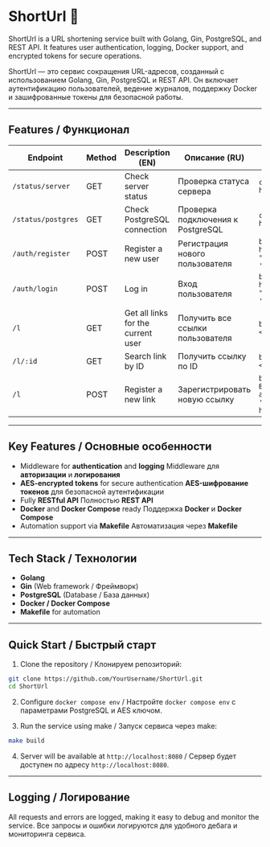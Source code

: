 # ShortUrl 🔗

ShortUrl is a URL shortening service built with Golang, Gin, PostgreSQL, and REST API. It features user authentication, logging, Docker support, and encrypted tokens for secure operations.

ShortUrl — это сервис сокращения URL-адресов, созданный с использованием Golang, Gin, PostgreSQL и REST API. Он включает аутентификацию пользователей, ведение журналов, поддержку Docker и зашифрованные токены для безопасной работы.

---

## Features / Функционал

| Endpoint           | Method | Description (EN)                   | Описание (RU)                     | Example / Пример                                                                                                                                      |
| ------------------ | ------ | ---------------------------------- | --------------------------------- | ----------------------------------------------------------------------------------------------------------------------------------------------------- |
| `/status/server`   | GET    | Check server status                | Проверка статуса сервера          | `curl http://localhost:8080/status/server`                                                                                                            |
| `/status/postgres` | GET    | Check PostgreSQL connection        | Проверка подключения к PostgreSQL | `curl http://localhost:8080/status/postgres`                                                                                                          |
| `/auth/register`   | POST   | Register a new user                | Регистрация нового пользователя   | `bash curl -X POST http://localhost:8080/auth/register -H "Content-Type: application/json" -d '{"username":"test","password":"1234"}'`                |
| `/auth/login`      | POST   | Log in                             | Вход пользователя                 | `bash curl -X POST http://localhost:8080/auth/login -H "Content-Type: application/json" -d '{"username":"test","password":"1234"}'`                   |
| `/l`               | GET    | Get all links for the current user | Получить все ссылки пользователя  | `bash curl -H "Authorization: Bearer <TOKEN>" http://localhost:8080/l`                                                                                |
| `/l/:id`           | GET    | Search link by ID                  | Получить ссылку по ID             | `bash curl -H "Authorization: Bearer <TOKEN>" http://localhost:8080/l/123`                                                                            |
| `/l`               | POST   | Register a new link                | Зарегистрировать новую ссылку     | `bash curl -X POST -H "Authorization: Bearer <TOKEN>" -H "Content-Type: application/json" -d '{"url":"https://example.com"}' http://localhost:8080/l` |

---

## Key Features / Основные особенности

* Middleware for **authentication** and **logging**
  Middleware для **авторизации** и **логирования**
* **AES-encrypted tokens** for secure authentication
  **AES-шифрование токенов** для безопасной аутентификации
* Fully **RESTful API**
  Полностью **REST API**
* **Docker** and **Docker Compose** ready
  Поддержка **Docker** и **Docker Compose**
* Automation support via **Makefile**
  Автоматизация через **Makefile**

---

## Tech Stack / Технологии

* **Golang**
* **Gin** (Web framework / Фреймворк)
* **PostgreSQL** (Database / База данных)
* **Docker / Docker Compose**
* **Makefile** for automation

---

## Quick Start / Быстрый старт

1. Clone the repository / Клонируем репозиторий:

```bash
git clone https://github.com/YourUsername/ShortUrl.git
cd ShortUrl
```

2. Configure `docker compose env` / Настройте `docker compose env` с параметрами PostgreSQL и AES ключом.

3. Run the service using make / Запуск сервиса через make:

```bash
make build
```

4. Server will be available at `http://localhost:8080` / Сервер будет доступен по адресу `http://localhost:8080`.

---

## Logging / Логирование

All requests and errors are logged, making it easy to debug and monitor the service.
Все запросы и ошибки логируются для удобного дебага и мониторинга сервиса.
